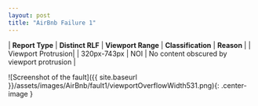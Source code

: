```yaml
---
layout: post
title: "AirBnb Failure 1"
---
```

| **Report Type** | **Distinct RLF** | **Viewport Range** | **Classification** | **Reason** |
| Viewport Protrusion|  | 320px-743px | NOI | No content obscured by viewport protrusion | 

![Screenshot of the fault]({{ site.baseurl }}/assets/images/AirBnb/fault1/viewportOverflowWidth531.png){: .center-image }